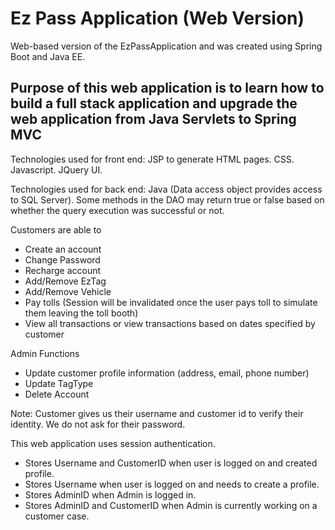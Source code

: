 # Ez Pass Application (Web Version)
Web-based version of the EzPassApplication and was created using Spring Boot and Java EE.

## Purpose of this web application is to learn how to build a full stack application and upgrade the web application from Java Servlets to Spring MVC

Technologies used for front end: JSP to generate HTML pages. CSS. Javascript. JQuery UI. 

Technologies used for back end: Java (Data access object provides access to SQL Server). Some methods in the DAO may return true or false based on whether the query execution was successful or not.

Customers are able to
- Create an account
- Change Password
- Recharge account
- Add/Remove EzTag 
- Add/Remove Vehicle
- Pay tolls (Session will be invalidated once the user pays toll to simulate them leaving the toll booth)
- View all transactions or view transactions based on dates specified by customer

Admin Functions
- Update customer profile information (address, email, phone number) 
- Update TagType
- Delete Account 

Note: Customer gives us their username and customer id to verify their identity. We do not ask for their password.

This web application uses session authentication.
- Stores Username and CustomerID when user is logged on and created profile. 
- Stores Username when user is logged on and needs to create a profile.
- Stores AdminID when Admin is logged in.
- Stores AdminID and CustomerID when Admin is currently working on a customer case.

